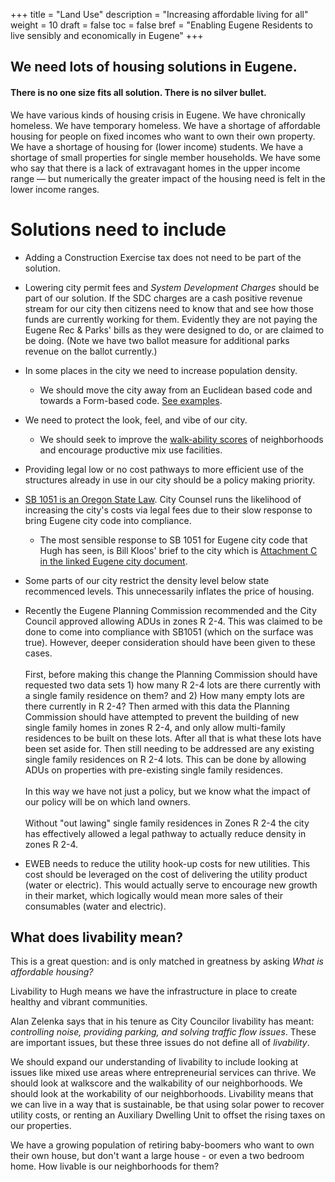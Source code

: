 +++
title = "Land Use"
description = "Increasing affordable living for all"
weight = 10
draft = false
toc = false
bref = "Enabling Eugene Residents to live sensibly and economically in Eugene"
+++


## We need lots of housing solutions in Eugene.

#### There is no one size fits all solution. There is no silver bullet.

We have various kinds of housing crisis in Eugene. We have chronically homeless. We have temporary homeless. We have a shortage of affordable housing for people on fixed incomes who want to own their own property. We have a shortage of housing for (lower income) students. We have a shortage of small properties for single member households. We have some who say that there is a lack of extravagant homes in the upper income range — but numerically the greater impact of the housing need is felt in the lower income ranges.

# Solutions need to include

* Adding a Construction Exercise tax does not need to be part of the solution.
* Lowering city permit fees and _System Development Charges_ should be part of our solution. If the SDC charges are a cash positive revenue stream for our city then citizens need to know that and see how those funds are currently working for them. Evidently they are not paying the Eugene Rec & Parks' bills as they were designed to do, or are claimed to be doing. (Note we have two ballot measure for additional parks revenue on the ballot currently.)
* In some places in the city we need to increase population density.
  * We should move the city away from an Euclidean based code and towards a Form-based code. <a href="http://www.andrewalexanderprice.com/blog20140515.php">See examples</a>.
* We need to protect the look, feel, and vibe of our city.
  * We should seek to improve the <a href="https://www.walkscore.com/">walk-ability scores</a> of neighborhoods and encourage productive mix use  facilities.
* Providing legal low or no cost pathways to more efficient use of the structures already in use in our city should be a policy making priority.
* <a href="https://olis.leg.state.or.us/liz/2017R1/Measures/Overview/SB1051">SB 1051 is an Oregon State Law</a>. City Counsel runs the likelihood of increasing the city's costs via legal fees due to their slow response to bring Eugene city code into compliance.
  * The most sensible response to SB 1051 for Eugene city code that Hugh has seen, is Bill Kloos' brief to the city which is <a href="https://www.eugene-or.gov/AgendaCenter/ViewFile/Agenda/_03062018-869">Attachment C in the linked Eugene city document</a>.
* Some parts of our city restrict the density level below state recommenced levels. This unnecessarily inflates the price of housing.

* Recently the Eugene Planning Commission recommended and the City Council approved allowing ADUs in zones R 2-4. This was claimed to be done to come into compliance with SB1051 (which on the surface was true). However, deeper consideration should have been given to these cases. <br/><br/>First, before making this change the Planning Commission should have requested two data sets 1) how many R 2-4 lots are there currently with a single family residence on them? and 2) How many empty lots are there currently in R 2-4? Then armed with this data the Planning Commission should have attempted to prevent the building of new single family homes in zones R 2-4, and only allow multi-family residences to be built on these lots. After all that is what these lots have been set aside for. Then still needing to be addressed are any existing single family residences on R 2-4 lots. This can be done by allowing ADUs on properties with pre-existing single family residences. <br/><br/>In this way we have not just a policy, but we know what the impact of our policy will be on which land owners.<br/><br/>Without "out lawing" single family residences in Zones R 2-4 the city has effectively allowed a legal pathway to actually reduce density in zones R 2-4.

* EWEB needs to reduce the utility hook-up costs for new utilities. This cost should be leveraged on the cost of delivering the utility product (water or electric).  This would actually serve to encourage new growth in their market, which logically would mean more sales of their consumables (water and electric).

## What does livability mean?

This is a great question: and is only matched in greatness by asking _What is affordable housing?_

Livability to Hugh means we have the infrastructure in place to create healthy and vibrant communities.

Alan Zelenka says that in his tenure as City Councilor livability has meant: _controlling noise, providing parking, and solving traffic flow issues_. These are important issues, but these three issues do not define all of _livability_.

We should expand our understanding of livability to include looking at issues like mixed use areas where entrepreneurial services can thrive. We should look at walkscore and the walkability of our neighborhoods. We should look at the workability of our neighborhoods. Livability means that we can live in a way that is sustainable, be that using solar power to recover utility costs, or renting an Auxiliary Dwelling Unit to offset the rising taxes on our properties.

We have a growing population of retiring baby-boomers who want to own their own house, but don't want a large house - or even a two bedroom home. How livable is our neighborhoods for them?
